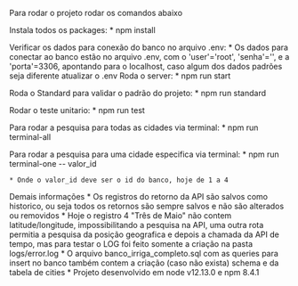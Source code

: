 Para rodar o projeto rodar os comandos abaixo

Instala todos os packages:
    * npm install

Verificar os dados para conexão do banco no arquivo .env:
    * Os dados para conectar ao banco estão no arquivo .env, com o 'user'='root', 'senha'='', e a 'porta'=3306, apontando para o localhost, caso algum dos dados padrões seja diferente atualizar o .env
Roda o server:
    * npm run start

Roda o Standard para validar o padrão do projeto:
    * npm run standard

Rodar o teste unitario:
    * npm run test

Para rodar a pesquisa para todas as cidades via terminal:
    * npm run terminal-all

Para rodar a pesquisa para uma cidade especifica via terminal:
    * npm run terminal-one -- valor_id

    * Onde o valor_id deve ser o id do banco, hoje de 1 a 4

Demais informações
    * Os registros do retorno da API são salvos como historico, ou seja todos os retornos são sempre salvos e não são alterados ou removidos
    * Hoje o registro 4 "Três de Maio" não contem latitude/longitude, impossibilitando a pesquisa na API, uma outra rota permitia a pesquisa da posição geografica e depois a chamada da API de tempo, mas para testar o LOG foi feito somente a criação na pasta logs/error.log
    * O arquivo banco_irriga_completo.sql com as queries para insert no banco também contem a criação (caso não exista) schema e da tabela de cities
    * Projeto desenvolvido em node v12.13.0 e npm 8.4.1
